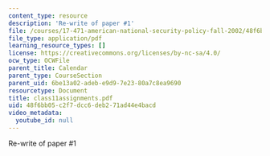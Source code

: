 ```yaml
---
content_type: resource
description: 'Re-write of paper #1'
file: /courses/17-471-american-national-security-policy-fall-2002/48f6bb05c2f7dcc6deb271ad44e4bacd_class11assignments.pdf
file_type: application/pdf
learning_resource_types: []
license: https://creativecommons.org/licenses/by-nc-sa/4.0/
ocw_type: OCWFile
parent_title: Calendar
parent_type: CourseSection
parent_uid: 6be13a02-adeb-e9d9-7e23-80a7c8ea9690
resourcetype: Document
title: class11assignments.pdf
uid: 48f6bb05-c2f7-dcc6-deb2-71ad44e4bacd
video_metadata:
  youtube_id: null
---
```

Re-write of paper #1